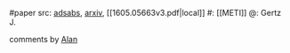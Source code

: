 #paper 
src: [adsabs](https://ui.adsabs.harvard.edu/abs/2016JBIS...69...31G/abstract), [arxiv](https://arxiv.org/abs/1605.05663), [[1605.05663v3.pdf|local]] 
#: [[METI]] 
@: Gertz J.

comments by [Alan](https://sites.psu.edu/seticourse/2018/01/30/reaction-to-gertz-2016/) 

